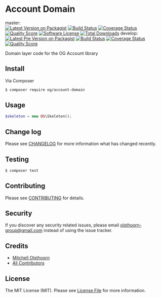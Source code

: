 # Account Domain

master:  
[![Latest Version on Packagist][ico-version]][link-packagist]
[![Build Status][ico-travis-master]][link-travis]
[![Coverage Status][ico-scrutinizer-master]][link-scrutinizer]
[![Quality Score][ico-code-quality-master]][link-code-quality]
[![Software License][ico-license]](LICENSE)
[![Total Downloads][ico-downloads]][link-downloads]
develop:  
[![Latest Pre Version on Packagist][ico-version-pre]][link-packagist]
[![Build Status][ico-travis-develop]][link-travis]
[![Coverage Status][ico-scrutinizer-develop]][link-scrutinizer]
[![Quality Score][ico-code-quality-develop]][link-code-quality]

Domain layer code for the OG Account library

## Install

Via Composer

``` bash
$ composer require og/account-domain
```

## Usage

``` php
$skeleton = new OG\Skeleton();
```

## Change log

Please see [CHANGELOG](CHANGELOG.md) for more information what has changed recently.

## Testing

``` bash
$ composer test
```

## Contributing

Please see [CONTRIBUTING](CONTRIBUTING.md) for details.

## Security

If you discover any security related issues, please email olsthoorn-group@gmail.com instead of using the issue tracker.

## Credits

- [Mitchell Olsthoorn][link-author]
- [All Contributors][link-contributors]

## License

The MIT License (MIT). Please see [License File](LICENSE) for more information.

[ico-version]: https://img.shields.io/packagist/v/og/account-domain.svg?style=flat-square
[ico-version-pre]: https://img.shields.io/packagist/vpre/og/account-domain.svg?style=flat-square
[ico-license]: https://img.shields.io/packagist/l/og/account-domain.svg?style=flat-square
[ico-travis-master]: https://img.shields.io/travis/olsthoorn-group/account-domain/master.svg?style=flat-square
[ico-travis-develop]: https://img.shields.io/travis/olsthoorn-group/account-domain/develop.svg?style=flat-square
[ico-scrutinizer-master]: https://img.shields.io/scrutinizer/coverage/g/olsthoorn-group/account-domain/master.svg?style=flat-square
[ico-scrutinizer-develop]: https://img.shields.io/scrutinizer/coverage/g/olsthoorn-group/account-domain/develop.svg?style=flat-square
[ico-code-quality-master]: https://img.shields.io/scrutinizer/g/olsthoorn-group/account-domain/master.svg?style=flat-square
[ico-code-quality-develop]: https://img.shields.io/scrutinizer/g/olsthoorn-group/account-domain/develop.svg?style=flat-square
[ico-downloads]: https://img.shields.io/packagist/dt/og/account-domain.svg?style=flat-square

[link-packagist]: https://packagist.org/packages/og/account-domain
[link-travis]: https://travis-ci.org/olsthoorn-group/account-domain
[link-scrutinizer]: https://scrutinizer-ci.com/g/olsthoorn-group/account-domain/code-structure
[link-code-quality]: https://scrutinizer-ci.com/g/olsthoorn-group/account-domain
[link-downloads]: https://packagist.org/packages/og/account-domain
[link-author]: https://github.com/mitchellolsthoorn
[link-contributors]: ../../contributors
